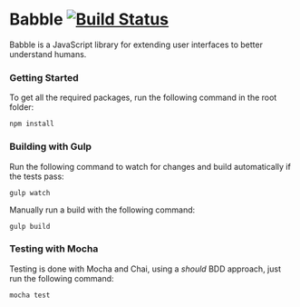 # Babble [![Build Status](https://travis-ci.org/hoomanlogic/babble.svg)](https://travis-ci.org/hoomanlogic/babble)
Babble is a JavaScript library for extending user interfaces to better understand humans.

### Getting Started

To get all the required packages, run the following command in the root folder:

    npm install

### Building with Gulp
    
Run the following command to watch for changes and build automatically if the tests pass:

    gulp watch
    
Manually run a build with the following command:

    gulp build
    
### Testing with Mocha

Testing is done with Mocha and Chai, using a *should* BDD approach, just run the following command:

    mocha test